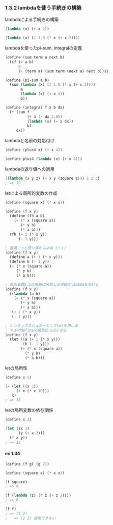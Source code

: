 
### 1.3.2 lambdaを使う手続きの構築

lambdaによる手続きの構築
```scheme
(lambda (x) (+ x 4))

(lambda (x) (/ 1.0 (* x (+ x 2))))
```

lambdaを使ったpi-sum, integralの定義
```scheme
(define (sum term a next b)
  (if (> a b)
      0
      (+ (term a) (sum term (next a) next b))))

(define (pi-sum a b)
  (sum (lambda (x) (/ 1.0 (* x (+ x 2))))
       a
       (lambda (x) (+ x 4))
       b))

(define (integral f a b dx)
  (* (sum f
          (+ a (/ dx 2.0))
          (lambda (x) (+ x dx))
          b)
     dx))
```

lambdaと名前の対応付け
```scheme
(define (plus4 x) (+ x 4))

(define plus4 (lambda (x) (+ x 4)))
```

lambdaの返り値への適用
```scheme
((lambda (x y z) (+ x y (square z))) 1 2 3)
; => 12
```

letによる局所的変数の作成
```scheme
(define (square x) (* x x))

(define (f x y)
  (define (fh a b)
    (+ (* x (square a))
       (* y b)
       (* a b)))  
  (fh (+ 1 (* x y))
      (- 1 y)))

; 普通こっち思い浮かぶよね（※１）
(define (f x y)
  (define a (+ 1 (* x y)))
  (define b (- 1 y))
  (+ (* x (square a))
     (* y b)
     (* a b)))  

; 局所変数a,bの束縛に名無しの手続きlambdaを用いる
(define (f x y)
  ((lambda (a b)
    (+ (* x (square a))
       (* y b)
       (* a b)))
   (+ 1 (* x y))
   (- 1 y)))

; シンタックスシュガーとしてletを用いる
; ※１のdefineの局所化っぽくなる
(define (f x y)
  (let ((a (+ 1 (* x y)))
        (b (- 1 y)))
       (+ (* x (square a))
         (* y b)
         (* a b)))

```

letの局所性
```scheme
(define x 5)

(+ (let ((x 3))
     (+ x (* x 10)))
   x)
; => 38
```

letの局所変数の依存関係
```scheme
(define x 2)

(let ((x 3)
      (y (+ x 2)))
  (* x y))
; => 12
```

#### ex 1.34
```scheme
(define (f g) (g 2))

(define (square x) (* x x))

(f square)
; => 4

(f (lambda (z) (* z (+ z 1))))
; => 6

(f f)
; => (f 2)
;   => (2 2) 適用できない
```

